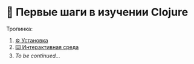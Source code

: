 # :walking: Первые шаги в изучении Clojure

Тропинка:

1. [:gear: Установка](step-01.md)
2. [:keyboard: Интерактивная среда](step-02)
3. _To be continued..._
